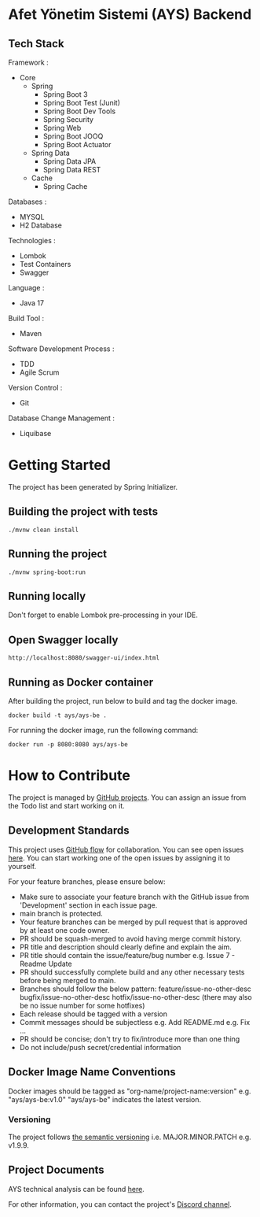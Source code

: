 # Afet Yönetim Sistemi (AYS) Backend

## Tech Stack


Framework :
* Core
    * Spring
        * Spring Boot 3
        * Spring Boot Test (Junit)
        * Spring Boot Dev Tools
        * Spring Security
        * Spring Web
        * Spring Boot JOOQ
        * Spring Boot Actuator
    * Spring Data
        * Spring Data JPA
        * Spring Data REST
    * Cache
        * Spring Cache

Databases :
* MYSQL
* H2 Database

Technologies :
* Lombok
* Test Containers
* Swagger

Language :
* Java 17

Build Tool :
* Maven

Software Development Process :
* TDD
* Agile Scrum

Version Control :
* Git

Database Change Management :
* Liquibase


# Getting Started

The project has been generated by Spring Initializer.

## Building the project with tests

```
./mvnw clean install
```

## Running the project

```
./mvnw spring-boot:run
```

## Running locally

Don't forget to enable Lombok pre-processing in your IDE.

## Open Swagger locally

```
http://localhost:8080/swagger-ui/index.html
```

## Running as Docker container

After building the project, run below to build and tag the docker image.

```
docker build -t ays/ays-be .
```

For running the docker image, run the following command:

```
docker run -p 8080:8080 ays/ays-be
```


# How to Contribute

The project is managed by [GitHub projects](https://github.com/orgs/afet-yonetim-sistemi/projects/3). You can assign
an issue from the Todo list and start working on it.

## Development Standards

This project uses [GitHub flow](https://docs.github.com/en/get-started/quickstart/github-flow) for collaboration.
You can see open issues [here](https://github.com/afet-yonetim-sistemi/ays-be/issues).
You can start working one of the open issues by assigning it to yourself.

For your feature branches, please ensure below:

- Make sure to associate your feature branch with the GitHub issue from 'Development' section in each issue page.
- main branch is protected.
- Your feature branches can be merged by pull request that is approved by at least one code owner.
- PR should be squash-merged to avoid having merge commit history.
- PR title and description should clearly define and explain the aim.
- PR title should contain the issue/feature/bug number e.g. Issue 7 - Readme Update
- PR should successfully complete build and any other necessary tests before being merged to main.
- Branches should follow the below pattern:
    feature/issue-no-other-desc
    bugfix/issue-no-other-desc
    hotfix/issue-no-other-desc (there may also be no issue number for some hotfixes)
- Each release should be tagged with a version
- Commit messages should be subjectless
    e.g. Add README.md
    e.g. Fix ...
- PR should be concise; don't try to fix/introduce more than one thing
- Do not include/push secret/credential information

## Docker Image Name Conventions

Docker images should be tagged as "org-name/project-name:version" e.g. "ays/ays-be:v1.0"
"ays/ays-be" indicates the latest version.

### Versioning

The project follows [the semantic versioning](https://semver.org/) i.e. MAJOR.MINOR.PATCH e.g. v1.9.9.

## Project Documents

AYS technical analysis can be found [here](https://docs.google.com/document/d/1_GyROvXrsD88udD6z_KfF-Q5Cs77YLHDglqafRXIV_o/edit).

For other information, you can contact the project's [Discord channel](https://discord.gg/HeunQcqg).

